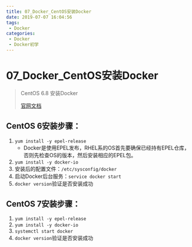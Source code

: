 ```yaml
---
title: 07_Docker_CentOS安装Docker
date: 2019-07-07 16:04:56
tags: 
 - Docker
categories:
 - Docker
 - Docker初学
---
```


# 07_Docker_CentOS安装Docker

> CentOS   6.8   安装Docker
>
> [官网文档](https://docs.docker.com/install/linux/docker-ce/centos/)

## CentOS 6安装步骤：

1. `yum install -y epel-release`
   - Docker是使用EPEL发布，RHEL系的OS首先要确保已经持有EPEL仓库，否则先检查OS的版本，然后安装相应的EPEL包。
2. `yum install -y docker-io`
3. 安装后的配置文件：`/etc/sysconfig/docker`
4. 启动Docker后台服务：`service docker start`
5. `docker version`验证是否安装成功

 

## CentOS 7安装步骤：

1. `yum install -y epel-release`
2. `yum install -y docker-io`
3. `systemctl start docker`
4. `docker version`验证是否安装成功